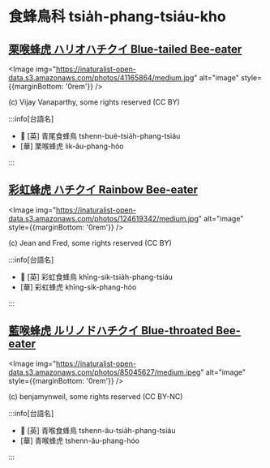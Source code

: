 # 食蜂鳥科 tsia̍h-phang-tsiáu-kho

## [栗喉蜂虎 ハリオハチクイ Blue-tailed Bee-eater](https://ebird.org/species/btbeat1)

<Image img="https://inaturalist-open-data.s3.amazonaws.com/photos/41165864/medium.jpg" alt="image" style={{marginBottom: '0rem'}} />

<p className="image-caption">
(c) Vijay Vanaparthy, some rights reserved (CC BY)
</p>

:::info[台語名]

- 🎯 [英] 青尾食蜂鳥 tshenn-bué-tsia̍h-phang-tsiáu
- [華] 栗喉蜂虎 lik-âu-phang-hóo

:::

## [彩虹蜂虎 ハチクイ Rainbow Bee-eater](https://ebird.org/species/rabeat1)

<Image img="https://inaturalist-open-data.s3.amazonaws.com/photos/124619342/medium.jpg" alt="image" style={{marginBottom: '0rem'}} />

<p className="image-caption">
(c) Jean and Fred, some rights reserved (CC BY)
</p>

:::info[台語名]

- 🎯 [英] 彩虹食蜂鳥 khīng-sik-tsia̍h-phang-tsiáu
- [華] 彩虹蜂虎 khīng-sik-phang-hóo

:::

## [藍喉蜂虎 ルリノドハチクイ Blue-throated Bee-eater](https://ebird.org/species/btbeat2)

<Image img="https://inaturalist-open-data.s3.amazonaws.com/photos/85045627/medium.jpeg" alt="image" style={{marginBottom: '0rem'}} />

<p className="image-caption">
(c) benjamynweil, some rights reserved (CC BY-NC)
</p>

:::info[台語名]

- 🎯 [英] 青喉食蜂鳥 tshenn-âu-tsia̍h-phang-tsiáu
- [華] 青喉蜂虎 tshenn-âu-phang-hóo

:::
